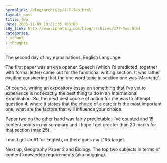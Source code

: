 ```yaml
--- 
permalink: /blog/archives/177-Two.html
layout: post
title: Two
date: 2005-11-09 19:21:35 +08:00
s9y_link: http://www.iphoting.com/blog/archives/177-Two.html
categories: 
- school
- thoughts
---
```

<p class="whiteline"><p>The second day of my exmainations. English Language.</p>
</p><p class="whiteline"><p>The first paper was an eye opener. Speech (which I&#8217;d predicted, together with formal letter) came out for the functional writing section. It was rather exciting considering that the one word topic in section one was &#8216;Marriage&#8217;.</p>
</p><p class="whiteline"><p>Of course, writing an expository essay on something that I&#8217;ve yet to experience is not exactly the best thing to do in an International Examination. So, the next best course of action for me was to attempt question 4, where it states that the choice of a career is the most important one, what are the factors that will influence your choice.</p>
</p><p class="whiteline"><p>Paper two on the other hand was fairly predictable. I&#8217;ve counted and 15 content points in my summary and I hope I get greater than 20 marks for that section (max 25).</p>
</p><p class="whiteline"><p>I must get an A1 for English, or there goes my L1R5 target.</p>
</p><p class="break"><p>Next up, Geography Paper 2 and Biology. The top two subjects in terms of content knowledge requirements (aka mugging).</p></p>
